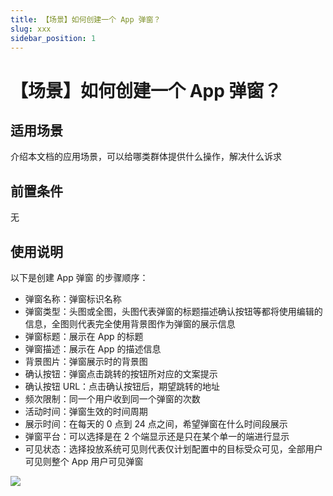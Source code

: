 ```yaml
---
title: 【场景】如何创建一个 App 弹窗？
slug: xxx
sidebar_position: 1
---
```



# 【场景】如何创建一个 App 弹窗？

## 适用场景

介绍本文档的应用场景，可以给哪类群体提供什么操作，解决什么诉求

## 前置条件

无

## 使用说明

以下是创建 App 弹窗 的步骤顺序：

- 弹窗名称：弹窗标识名称
- 弹窗类型：头图或全图，头图代表弹窗的标题描述确认按钮等都将使用编辑的信息，全图则代表完全使用背景图作为弹窗的展示信息
- 弹窗标题：展示在 App 的标题
- 弹窗描述：展示在 App 的描述信息
- 背景图片：弹窗展示时的背景图
- 确认按钮：弹窗点击跳转的按钮所对应的文案提示
- 确认按钮 URL：点击确认按钮后，期望跳转的地址
- 频次限制：同一个用户收到同一个弹窗的次数
- 活动时间：弹窗生效的时间周期
- 展示时间：在每天的 0 点到 24 点之间，希望弹窗在什么时间段展示
- 弹窗平台：可以选择是在 2 个端显示还是只在某个单一的端进行显示
- 可见状态：选择投放系统可见则代表仅计划配置中的目标受众可见，全部用户可见则整个 App 用户可见弹窗

<img src="/assets/AwowbJrbWo39Hgx0cvacFCHWn81.png" src-width="1924" src-height="1644" align="center"/>

